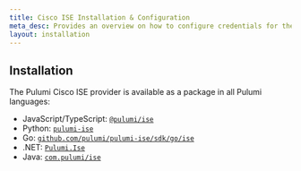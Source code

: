 ```yaml
---
title: Cisco ISE Installation & Configuration
meta_desc: Provides an overview on how to configure credentials for the Pulumi Cisco ISE Provider.
layout: installation
---
```


## Installation

The Pulumi Cisco ISE provider is available as a package in all Pulumi languages:

* JavaScript/TypeScript: [`@pulumi/ise`](https://www.npmjs.com/package/@pulumi/ise)
* Python: [`pulumi-ise`](https://pypi.org/project/pulumi_ise/)
* Go: [`github.com/pulumi/pulumi-ise/sdk/go/ise`](https://pkg.go.dev/github.com/pulumi/pulumi-ise/sdk/go/ise)
* .NET: [`Pulumi.Ise`](https://www.nuget.org/packages/Pulumi.Ise)
* Java: [`com.pulumi/ise`](https://central.sonatype.com/artifact/com.pulumi/ise)
